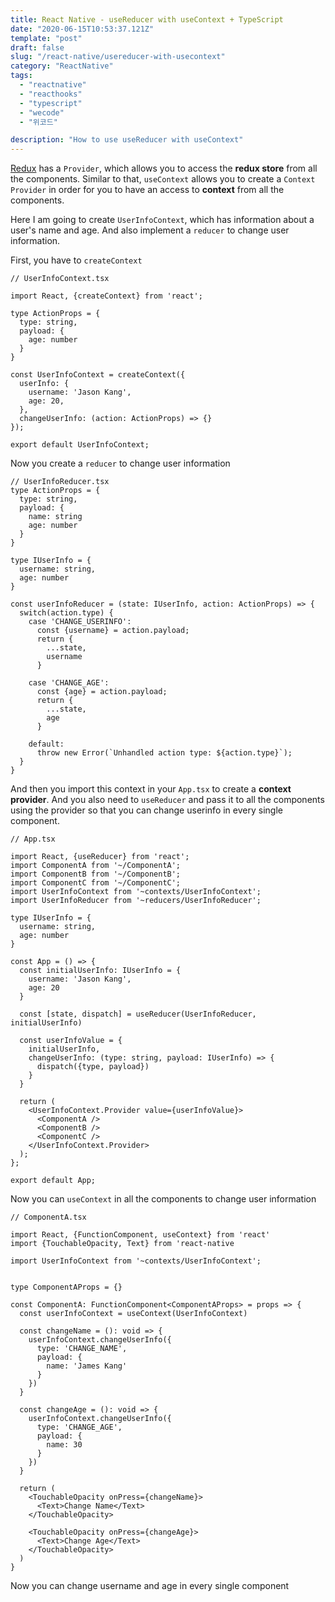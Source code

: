 ```yaml
---
title: React Native - useReducer with useContext + TypeScript
date: "2020-06-15T10:53:37.121Z"
template: "post"
draft: false
slug: "/react-native/usereducer-with-usecontext"
category: "ReactNative"
tags:
  - "reactnative"
  - "reacthooks"
  - "typescript"
  - "wecode"
  - "위코드"

description: "How to use useReducer with useContext"
---
```


[Redux](https://redux.js.org/) has a `Provider`, which allows you to access the **redux store** from all the components. Similar to that, `useContext` allows you to create a `Context Provider` in order for you to have an access to **context** from all the components.

Here I am going to create `UserInfoContext`, which has information about a user's name and age. And also implement a `reducer` to change user information.

First, you have to `createContext`

```
// UserInfoContext.tsx

import React, {createContext} from 'react';

type ActionProps = {
  type: string,
  payload: {
    age: number
  }
}

const UserInfoContext = createContext({
  userInfo: {
    username: 'Jason Kang',
    age: 20,
  },
  changeUserInfo: (action: ActionProps) => {}
});

export default UserInfoContext;
```

Now you create a `reducer` to change user information

```
// UserInfoReducer.tsx
type ActionProps = {
  type: string,
  payload: {
    name: string
    age: number
  }
}

type IUserInfo = {
  username: string,
  age: number
}

const userInfoReducer = (state: IUserInfo, action: ActionProps) => {
  switch(action.type) {
    case 'CHANGE_USERINFO':
      const {username} = action.payload;
      return {
        ...state,
        username
      }

    case 'CHANGE_AGE':
      const {age} = action.payload;
      return {
        ...state,
        age
      }

    default:
      throw new Error(`Unhandled action type: ${action.type}`);
  }
}
```

And then you import this context in your `App.tsx` to create a **context provider**. And you also need to `useReducer` and pass it to all the components using the provider so that you can change userinfo in every single component.

```
// App.tsx

import React, {useReducer} from 'react';
import ComponentA from '~/ComponentA';
import ComponentB from '~/ComponentB';
import ComponentC from '~/ComponentC';
import UserInfoContext from '~contexts/UserInfoContext';
import UserInfoReducer from '~reducers/UserInfoReducer';

type IUserInfo = {
  username: string,
  age: number
}

const App = () => {
  const initialUserInfo: IUserInfo = {
    username: 'Jason Kang',
    age: 20
  }

  const [state, dispatch] = useReducer(UserInfoReducer, initialUserInfo)

  const userInfoValue = {
    initialUserInfo,
    changeUserInfo: (type: string, payload: IUserInfo) => {
      dispatch({type, payload})
    }
  }

  return (
    <UserInfoContext.Provider value={userInfoValue}>
      <ComponentA />
      <ComponentB />
      <ComponentC />
    </UserInfoContext.Provider>
  );
};

export default App;
```

Now you can `useContext` in all the components to change user information

```
// ComponentA.tsx

import React, {FunctionComponent, useContext} from 'react'
import {TouchableOpacity, Text} from 'react-native

import UserInfoContext from '~contexts/UserInfoContext';


type ComponentAProps = {}

const ComponentA: FunctionComponent<ComponentAProps> = props => {
  const userInfoContext = useContext(UserInfoContext)

  const changeName = (): void => {
    userInfoContext.changeUserInfo({
      type: 'CHANGE_NAME',
      payload: {
        name: 'James Kang'
      }
    })
  }

  const changeAge = (): void => {
    userInfoContext.changeUserInfo({
      type: 'CHANGE_AGE',
      payload: {
        name: 30
      }
    })
  }

  return (
    <TouchableOpacity onPress={changeName}>
      <Text>Change Name</Text>
    </TouchableOpacity>

    <TouchableOpacity onPress={changeAge}>
      <Text>Change Age</Text>
    </TouchableOpacity>
  )
}
```

Now you can change username and age in every single component
